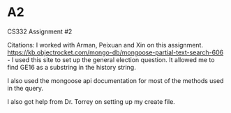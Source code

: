 # A2
CS332 Assignment #2

Citations: I worked with Arman, Peixuan and Xin on this assignment.
https://kb.objectrocket.com/mongo-db/mongoose-partial-text-search-606 - I used this site to set up the general election question. It allowed me to find GE16 as a substring in the history string. 

I also used the mongoose api documentation for most of the methods used in the query.

I also got help from Dr. Torrey on setting up my create file.
